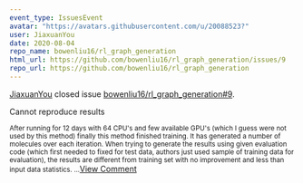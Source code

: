 ```yaml
---
event_type: IssuesEvent
avatar: "https://avatars.githubusercontent.com/u/20088523?"
user: JiaxuanYou
date: 2020-08-04
repo_name: bowenliu16/rl_graph_generation
html_url: https://github.com/bowenliu16/rl_graph_generation/issues/9
repo_url: https://github.com/bowenliu16/rl_graph_generation
---
```


<a href='https://github.com/JiaxuanYou' target='_blank'>JiaxuanYou</a> closed issue <a href='https://github.com/bowenliu16/rl_graph_generation/issues/9' target='_blank'>bowenliu16/rl_graph_generation#9</a>.

<p>Cannot reproduce results</p><small>After running for 12 days with 64 CPU's and few available GPU's (which I guess were not used by this method) finally this method finished training. It has generated a number of molecules over each iteration. When trying to generate the results using given evaluation code (which first needed to fixed for test data, authors just used sample of training data for evaluation), the results are different from training set with no improvement and less than input data statistics....</small><a href='https://github.com/bowenliu16/rl_graph_generation/issues/9' target='_blank'>View Comment</a>